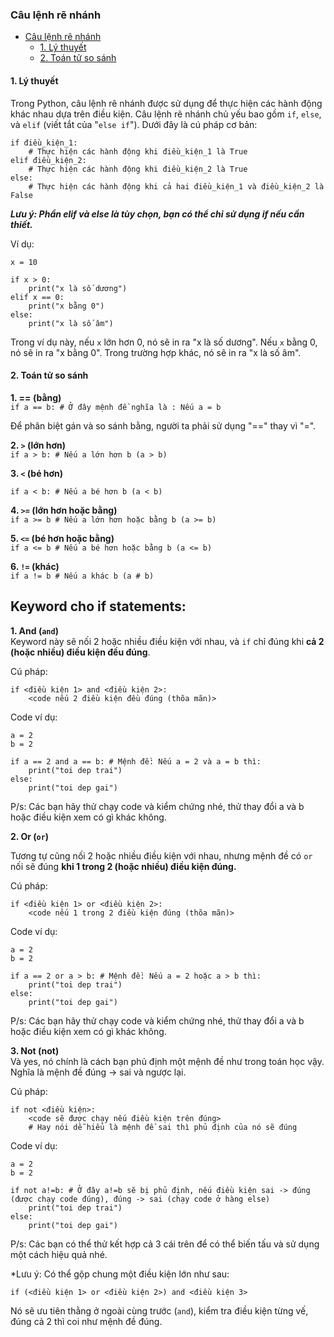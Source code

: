 ### Câu lệnh rẽ nhánh  


- [Câu lệnh rẽ nhánh](#câu-lệnh-rẽ-nhánh)
  - [1. Lý thuyết](#1-lý-thuyết)
  - [2. Toán tử so sánh](#2-toán-tử-so-sánh)
      



#### 1. Lý thuyết
Trong Python, câu lệnh rẽ nhánh được sử dụng để thực hiện các hành động khác nhau dựa trên điều kiện. Câu lệnh rẽ nhánh chủ yếu bao gồm `if`, `else`, và `elif` (viết tắt của "`else if`"). Dưới đây là cú pháp cơ bản:
```
if điều_kiện_1:
    # Thực hiện các hành động khi điều_kiện_1 là True
elif điều_kiện_2:
    # Thực hiện các hành động khi điều_kiện_2 là True
else:
    # Thực hiện các hành động khi cả hai điều_kiện_1 và điều_kiện_2 là False

```
***Lưu ý: Phần elif và else là tùy chọn, bạn có thể chỉ sử dụng if nếu cần thiết.***  

Ví dụ:  
```
x = 10

if x > 0:
    print("x là số dương")
elif x == 0:
    print("x bằng 0")
else:
    print("x là số âm")

```  
Trong ví dụ này, nếu `x` lớn hơn 0, nó sẽ in ra "x là số dương". Nếu `x` bằng 0, nó sẽ in ra "x bằng 0". Trong trường hợp khác, nó sẽ in ra "x là số âm".
#### 2. Toán tử so sánh

**1. == (bằng)**  
`if a == b: # Ở đây mệnh đề nghĩa là : Nếu a = b`

Để phân biệt gán và so sánh bằng, người ta phải sử dụng "==" thay vì "=".

**2. `>` (lớn hơn)**  
`if a > b: # Nếu a lớn hơn b (a > b)`

**3. `<` (bé hơn)**  

`if a < b: # Nếu a bé hơn b (a < b)`

**4. `>=` (lớn hơn hoặc bằng)**  
`if a >= b # Nếu a lớn hơn hoặc bằng b (a >= b)`

**5. `<=` (bé hơn hoặc bằng)**  
`if a <= b # Nếu a bé hơn hoặc bằng b (a <= b)`

**6. `!=` (khác)**  
`if a != b # Nếu a khác b (a # b)`

## Keyword cho if statements:

**1. And (`and`)**  
Keyword này sẽ nối 2 hoặc nhiều điều kiện với nhau, và `if` chỉ đúng khi **cả 2 (hoặc nhiều) điều kiện đều đúng**.

Cú pháp:

```
if <điều kiện 1> and <điều kiện 2>:
    <code nếu 2 điều kiện đều đúng (thõa mãn)>
```

Code ví dụ:

```
a = 2
b = 2
 
if a == 2 and a == b: # Mệnh đề: Nếu a = 2 và a = b thì:
    print("toi dep trai")
else:
    print("toi dep gai")
```

P/s: Các bạn hãy thử chạy code và kiểm chứng nhé, thử thay đổi a và b hoặc điều kiện xem có gì khác không.

**2. Or (`or`)**  

Tương tự cũng nối 2 hoặc nhiều điều kiện với nhau, nhưng mệnh đề có `or` nối sẽ đúng **khi 1 trong 2 (hoặc nhiều) điều kiện đúng.**

Cú pháp:

```
if <điều kiện 1> or <điều kiện 2>:
    <code nếu 1 trong 2 điều kiện đúng (thõa mãn)>
```

Code ví dụ:

```
a = 2
b = 2
 
if a == 2 or a > b: # Mệnh đề: Nếu a = 2 hoặc a > b thì:
    print("toi dep trai")
else:
    print("toi dep gai")
```

P/s: Các bạn hãy thử chạy code và kiểm chứng nhé, thử thay đổi a và b hoặc điều kiện xem có gì khác không.

**3. Not (not)**  
Và yes, nó chính là cách bạn phủ định một mệnh đề như trong toán học vậy. Nghĩa là mệnh đề đúng -> sai và ngược lại.

Cú pháp:

```
if not <điều kiện>:
    <code sẽ được chạy nếu điều kiện trên đúng>
    # Hay nói dễ hiểu là mệnh đề sai thì phủ định của nó sẽ đúng
```

Code ví dụ:

```
a = 2
b = 2
 
if not a!=b: # Ở đây a!=b sẽ bị phủ định, nếu điều kiện sai -> đúng (được chạy code đúng), đúng -> sai (chạy code ở hàng else)
    print("toi dep trai")
else:
    print("toi dep gai")
```
P/s: Các bạn có thể thử kết hợp cả 3 cái trên để có thể biến tấu và sử dụng một cách hiệu quả nhé.

*Lưu ý: Có thể gộp chung một điều kiện lớn như sau:

`if (<điều kiện 1> or <điều kiện 2>) and <điều kiện 3>`

Nó sẽ ưu tiên thằng ở ngoài cùng trước (`and`), kiểm tra điều kiện từng vế, đúng cả 2 thì coi như mệnh đề đúng.
